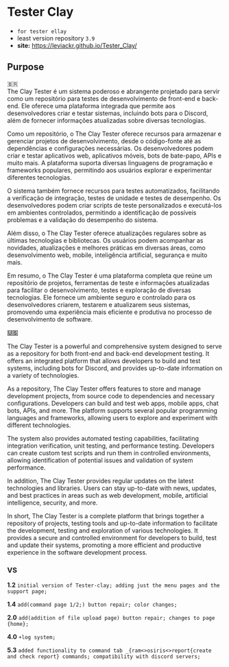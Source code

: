 # Tester Clay


 - `for tester ellay`
 - least version repository `3.9` 
 - **site:** https://leviackr.github.io/Tester_Clay/ 


## Purpose
 🇧🇷  
The Clay Tester é um sistema poderoso e abrangente projetado para servir como um repositório para testes de desenvolvimento de front-end e back-end. Ele oferece uma plataforma integrada que permite aos desenvolvedores criar e testar sistemas, incluindo bots para o Discord, além de fornecer informações atualizadas sobre diversas tecnologias.

Como um repositório, o The Clay Tester oferece recursos para armazenar e gerenciar projetos de desenvolvimento, desde o código-fonte até as dependências e configurações necessárias. Os desenvolvedores podem criar e testar aplicativos web, aplicativos móveis, bots de bate-papo, APIs e muito mais. A plataforma suporta diversas linguagens de programação e frameworks populares, permitindo aos usuários explorar e experimentar diferentes tecnologias.

O sistema também fornece recursos para testes automatizados, facilitando a verificação de integração, testes de unidade e testes de desempenho. Os desenvolvedores podem criar scripts de teste personalizados e executá-los em ambientes controlados, permitindo a identificação de possíveis problemas e a validação do desempenho do sistema.

Além disso, o The Clay Tester oferece atualizações regulares sobre as últimas tecnologias e bibliotecas. Os usuários podem acompanhar as novidades, atualizações e melhores práticas em diversas áreas, como desenvolvimento web, mobile, inteligência artificial, segurança e muito mais.

Em resumo, o The Clay Tester é uma plataforma completa que reúne um repositório de projetos, ferramentas de teste e informações atualizadas para facilitar o desenvolvimento, testes e exploração de diversas tecnologias. Ele fornece um ambiente seguro e controlado para os desenvolvedores criarem, testarem e atualizarem seus sistemas, promovendo uma experiência mais eficiente e produtiva no processo de desenvolvimento de software.

**🇺🇸**

The Clay Tester is a powerful and comprehensive system designed to serve as a repository for both front-end and back-end development testing. It offers an integrated platform that allows developers to build and test systems, including bots for Discord, and provides up-to-date information on a variety of technologies.

As a repository, The Clay Tester offers features to store and manage development projects, from source code to dependencies and necessary configurations. Developers can build and test web apps, mobile apps, chat bots, APIs, and more. The platform supports several popular programming languages and frameworks, allowing users to explore and experiment with different technologies.

The system also provides automated testing capabilities, facilitating integration verification, unit testing, and performance testing. Developers can create custom test scripts and run them in controlled environments, allowing identification of potential issues and validation of system performance.

In addition, The Clay Tester provides regular updates on the latest technologies and libraries. Users can stay up-to-date with news, updates, and best practices in areas such as web development, mobile, artificial intelligence, security, and more.

In short, The Clay Tester is a complete platform that brings together a repository of projects, testing tools and up-to-date information to facilitate the development, testing and exploration of various technologies. It provides a secure and controlled environment for developers to build, test and update their systems, promoting a more efficient and productive experience in the software development process.



### VS

**1.2**  `initial version of Tester-clay; adding just the menu pages and the support page;`

**1.4**  `add(command page 1/2;) button repair; color changes;`

**2.0**  `add(addition of file upload page) button repair; changes to page {home};`

**4.0**  `+log system;`

**5.3**  `added functionality to command tab _{ram<>osiris<>report{create and check report} commands; compatibility with discord servers;`

